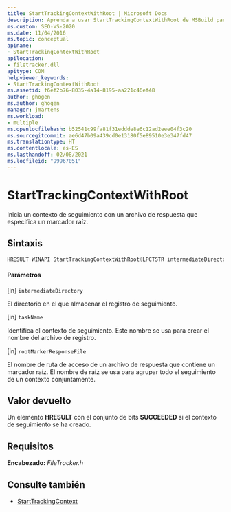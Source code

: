```yaml
---
title: StartTrackingContextWithRoot | Microsoft Docs
description: Aprenda a usar StartTrackingContextWithRoot de MSBuild para iniciar un contexto de seguimiento mediante un archivo de respuesta que especifica un marcador raíz.
ms.custom: SEO-VS-2020
ms.date: 11/04/2016
ms.topic: conceptual
apiname:
- StartTrackingContextWithRoot
apilocation:
- filetracker.dll
apitype: COM
helpviewer_keywords:
- StartTrackingContextWithRoot
ms.assetid: f6ef2b76-8035-4a14-8195-aa221c46ef48
author: ghogen
ms.author: ghogen
manager: jmartens
ms.workload:
- multiple
ms.openlocfilehash: b52541c99fa81f31eddde8e6c12ad2eee04f3c20
ms.sourcegitcommit: ae6d47b09a439cd0e13180f5e89510e3e347fd47
ms.translationtype: HT
ms.contentlocale: es-ES
ms.lasthandoff: 02/08/2021
ms.locfileid: "99967051"
---
```

# <a name="starttrackingcontextwithroot"></a>StartTrackingContextWithRoot

Inicia un contexto de seguimiento con un archivo de respuesta que especifica un marcador raíz.

## <a name="syntax"></a>Sintaxis

```cpp
HRESULT WINAPI StartTrackingContextWithRoot(LPCTSTR intermediateDirectory, LPCTSTR taskName, LPCTSTR rootMarkerResponseFile);
```

#### <a name="parameters"></a>Parámetros

[in] `intermediateDirectory`

 El directorio en el que almacenar el registro de seguimiento.

[in] `taskName`

 Identifica el contexto de seguimiento. Este nombre se usa para crear el nombre del archivo de registro.

[in] `rootMarkerResponseFile`

 El nombre de ruta de acceso de un archivo de respuesta que contiene un marcador raíz. El nombre de raíz se usa para agrupar todo el seguimiento de un contexto conjuntamente.

## <a name="return-value"></a>Valor devuelto

 Un elemento **HRESULT** con el conjunto de bits **SUCCEEDED** si el contexto de seguimiento se ha creado.

## <a name="requirements"></a>Requisitos

 **Encabezado:** *FileTracker.h*

## <a name="see-also"></a>Consulte también

- [StartTrackingContext](../msbuild/starttrackingcontext.md)